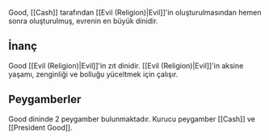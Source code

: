 Good, [[Cash]] tarafından [[Evil (Religion)|Evil]]'in oluşturulmasından hemen sonra oluşturulmuş, evrenin en büyük dinidir.
## İnanç
Good [[Evil (Religion)|Evil]]'in zıt dinidir. [[Evil (Religion)|Evil]]'in aksine yaşamı, zenginliği ve bolluğu yüceltmek için çalışır.
## Peygamberler
Good dininde 2 peygamber bulunmaktadır. Kurucu peygamber [[Cash]] ve [[President Good]].